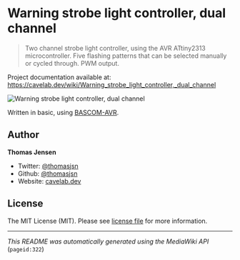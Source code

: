 # Warning strobe light controller, dual channel

> Two channel strobe light controller, using the AVR ATtiny2313 microcontroller. Five flashing patterns that can be selected manually or cycled through. PWM output.

Project documentation available at: https://cavelab.dev/wiki/Warning_strobe_light_controller,_dual_channel

![Warning strobe light controller, dual channel](https://cavelab.dev/images/thumb/7/73/Warning-strobe-light-controller-complete-with-leds-343e3q.jpeg/600px-Warning-strobe-light-controller-complete-with-leds-343e3q.jpeg)

Written in basic, using [BASCOM-AVR](http://www.mcselec.com/).

## Author
**Thomas Jensen**
* Twitter: [@thomasjsn](https://twitter.com/thomasjsn)
* Github: [@thomasjsn](https://github.com/thomasjsn)
* Website: [cavelab.dev](https://cavelab.dev/wiki/User:Thomas)

## License
The MIT License (MIT). Please see [license file](LICENSE.txt) for more information.

---
_This README was automatically generated using the MediaWiki API_ (`pageid:322`)
